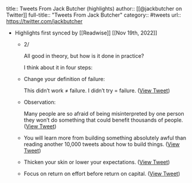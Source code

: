 title:: Tweets From Jack Butcher (highlights)
author:: [[@jackbutcher on Twitter]]
full-title:: "Tweets From Jack Butcher"
category:: #tweets
url:: https://twitter.com/jackbutcher

- Highlights first synced by [[Readwise]] [[Nov 19th, 2022]]
	- 2/
	  
	  All good in theory, but how is it done in practice?
	  
	  I think about it in four steps:
	- Change your definition of failure:
	  
	  This didn’t work ≠ failure.
	  I didn’t try = failure. ([View Tweet](https://twitter.com/search?q=Change%20your%20definition%20of%20failure%3A%20%20This%20didn%E2%80%99t%20work%20%E2%89%A0%20failure.%20I%20didn%E2%80%99t%20try%20%3D%20failure.%20%28from%3A%40jackbutcher%29))
	- Observation:
	  
	  Many people are so afraid of being misinterpreted by one person they won’t do something that could benefit thousands of people. ([View Tweet](https://twitter.com/search?q=Observation%3A%20%20Many%20people%20are%20so%20afraid%20of%20being%20misinterpreted%20by%20one%20person%20they%20won%E2%80%99t%20do%20something%20that%20could%20benefit%20thousands%20of%20people.%20%28from%3A%40jackbutcher%29))
	- You will learn more from building something absolutely awful than reading another 10,000 tweets about how to build things. ([View Tweet](https://twitter.com/jackbutcher/status/1394776242612805634))
	- Thicken your skin or lower your expectations. ([View Tweet](https://twitter.com/jackbutcher/status/1402287695309721601))
	- Focus on return on effort before return on capital. ([View Tweet](https://twitter.com/jackbutcher/status/1407349973482618889))